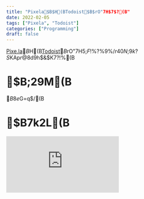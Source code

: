 ```yaml
---
title: "Pixela$B$H(BTodoist$B$rO"7H$7$?(B"
date: 2022-02-05
tags: ["Pixela", "Todoist"]
categories: ["Programming"]
draft: false
---
```


[Pixe.la](https://pixe.la/ja)$B$H(B[Todoist](https://todoist.com/ja)$B$rO"7H$5$;$F!$%?%9%/$r40N;$9$k$?$S$KAp$r@8$d$9$h$&$K$7$?!%(B

<!--more-->

# $B;29M(B

$B8e$G=q$/(B

# $B7k2L(B

<iframe src="https://pixe.la/v1/users/kakeami/graphs/todoist.html?mode=simple" frameborder="0"></iframe>
